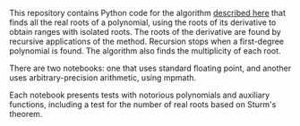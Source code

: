 ﻿﻿﻿﻿﻿This repository contains Python code for the  algorithm [described here](https://www.researchgate.net/publication/320864673_A_simple_algorithm_to_find_all_real_roots_of_a_polynomial) that finds all the real roots of a polynomial, using the roots of its derivative to obtain ranges with isolated roots. The roots of the derivative are found by recursive applications of the method. Recursion stops when a first-degree polynomial is found. The algorithm also finds the multiplicity of each root.There are two notebooks: one that uses standard floating point, and another uses arbitrary-precision arithmetic, using mpmath. Each notebook presents tests with notorious polynomials and auxiliary functions, including a test for the number of real roots based on Sturm's theorem.